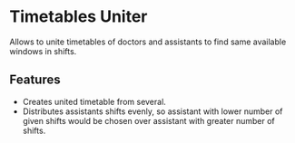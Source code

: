 # Timetables Uniter
Allows to unite timetables of doctors and assistants to find same available windows in shifts. 

## Features
- Creates united timetable from several.
- Distributes assistants shifts evenly, so assistant with lower number of given shifts would be chosen over assistant with greater number of shifts.
